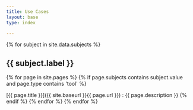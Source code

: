 ```yaml
---
title: Use Cases
layout: base
type: index

---
```

{% for subject in site.data.subjects %}
<!-- Can't capitalize -->
## {{ subject.label }}
{% for page in site.pages %}
{% if page.subjects contains subject.value and page.type contains 'tool' %}
<!-- Liquid can't provide a relative URL -->
[{{ page.title }}]({{ site.baseurl }}{{ page.url }})
:  {{ page.description }}
{% endif %}
{% endfor %}
{% endfor %}

    
